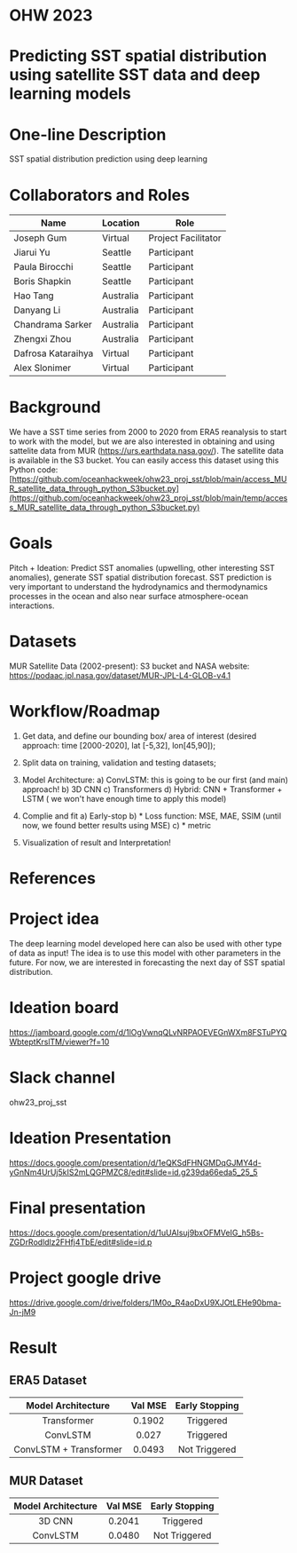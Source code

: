 # OHW 2023 

# Predicting SST spatial distribution using satellite SST data and deep learning models

# One-line Description
SST spatial distribution prediction using deep learning

# Collaborators and Roles

| Name                | Location   | Role                |
|---------------------|------------|---------------------|
| Joseph Gum          | Virtual    | Project Facilitator |
| Jiarui Yu           | Seattle    | Participant         |
| Paula Birocchi      | Seattle    | Participant         |
| Boris Shapkin       | Seattle    | Participant         |
| Hao Tang            | Australia  | Participant         |
| Danyang Li          | Australia  | Participant         |
| Chandrama Sarker    | Australia  | Participant         |
| Zhengxi Zhou        | Australia  | Participant         |
| Dafrosa Kataraihya  | Virtual    | Participant         |
| Alex Slonimer       | Virtual    | Participant         |

# Background

We have a SST time series from 2000 to 2020 from ERA5 reanalysis to start to work with the model, but we are also interested in obtaining and using sattelite data from MUR (https://urs.earthdata.nasa.gov/). The satellite data is available in the S3 bucket. You can easily access this dataset using this Python code:
[https://github.com/oceanhackweek/ohw23_proj_sst/blob/main/access_MUR_satellite_data_through_python_S3bucket.py](https://github.com/oceanhackweek/ohw23_proj_sst/blob/main/temp/access_MUR_satellite_data_through_python_S3bucket.py)

# Goals
Pitch + Ideation: Predict SST anomalies (upwelling, other interesting SST anomalies), generate SST spatial distribution forecast.
SST prediction is very important to understand the hydrodynamics and thermodynamics processes in the ocean and also near surface atmosphere-ocean interactions. 

# Datasets
MUR Satellite Data (2002-present): S3 bucket and NASA website: https://podaac.jpl.nasa.gov/dataset/MUR-JPL-L4-GLOB-v4.1

# Workflow/Roadmap

1) Get data, and define our bounding box/ area of interest (desired approach: time [2000-2020], lat [-5,32], lon[45,90]);
2) Split data on training, validation and testing datasets;
3) Model Architecture: 
a) ConvLSTM: this is going to be our first (and main) approach!
b) 3D CNN
c) Transformers
d) Hybrid: CNN + Transformer + LSTM ( we won't have enough time to apply this model)

4) Complie and fit
a) Early-stop
b) * Loss function: MSE, MAE, SSIM (until now, we found better results using MSE)
c) * metric

5) Visualization of result and Interpretation! 
# References


# Project idea
The deep learning model developed here can also be used with other type of data as input! The idea is to use this model with other parameters in the future. For now, we are interested in forecasting the next day of SST spatial distribution.

# Ideation board
https://jamboard.google.com/d/1lOgVwnqQLvNRPAOEVEGnWXm8FSTuPYQWbteptKrslTM/viewer?f=10
# Slack channel
ohw23_proj_sst

# Ideation Presentation
https://docs.google.com/presentation/d/1eQKSdFHNGMDqGJMY4d-yGnNm4UrUj5kIS2mLQGPMZC8/edit#slide=id.g239da66eda5_25_5

# Final presentation
https://docs.google.com/presentation/d/1uUAIsuj9bxOFMVeIG_h5Bs-ZGDrRodldlz2FHfj4TbE/edit#slide=id.p

# Project google drive
https://drive.google.com/drive/folders/1M0o_R4aoDxU9XJOtLEHe90bma-Jn-jM9

# Result

## ERA5 Dataset

| Model Architecture     | Val MSE | Early Stopping   |
|:----------------------:|:-------:|:----------------:|
| Transformer            | 0.1902  | Triggered        |
| ConvLSTM               | 0.027   | Triggered        |
| ConvLSTM + Transformer | 0.0493  | Not Triggered    |

## MUR Dataset

| Model Architecture     | Val MSE | Early Stopping   |
|:----------------------:|:-------:|:----------------:|
| 3D CNN                 | 0.2041  | Triggered        |
| ConvLSTM               | 0.0480  | Not Triggered    |


